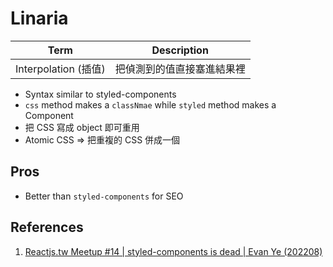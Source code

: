 # Linaria

| Term | Description |
| ---- | ----------- |
| Interpolation (插值) | 把偵測到的值直接塞進結果裡|

- Syntax similar to styled-components
- `css` method makes a `classNmae` while `styled` method makes a Component
- 把 CSS 寫成 object 即可重用
- Atomic CSS => 把重複的 CSS 併成一個

## Pros

- Better than `styled-components` for SEO

## References

1. [Reactjs.tw Meetup #14 | styled-components is dead | Evan Ye (202208)](https://www.youtube.com/watch?v=4uzB0hl6JE0)
 
